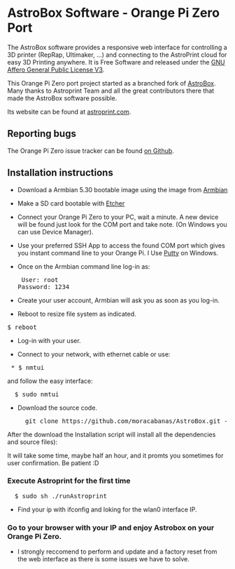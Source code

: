 AstroBox Software - Orange Pi Zero Port
=================

The AstroBox software provides a responsive web interface for controlling a 3D printer (RepRap, Ultimaker, ...) and connecting to the AstroPrint cloud for easy 3D Printing anywhere. It is Free Software and released under the [GNU Affero General Public License V3](http://www.gnu.org/licenses/agpl.html).

This Orange Pi Zero port project started as a branched fork of [AstroBox](https://github.com/AstroPrint/AstroBox). Many thanks to Astroprint Team and all the great contributors there that made the AstroBox software possible.

Its website can be found at [astroprint.com](https://www.astroprint.com).

Reporting bugs
--------------

The Orange Pi Zero issue tracker can be found [on Github](https://github.com/moracabanas/AstroBox/issues).


Installation instructions
-------



* Download a Armbian 5.30 bootable image using the image from [Armbian](https://dl.armbian.com/orangepizero/Ubuntu_xenial_default.7z)

* Make a SD card bootable with [Etcher](https://etcher.io/)

* Connect your Orange Pi Zero to your PC, wait a minute. A new device will be found just look for the COM port and take note. (On Windows you can use Device Manager).

* Use your preferred SSH App to access the found COM port which gives you instant command line to your Orange Pi. I Use [Putty](https://www.chiark.greenend.org.uk/~sgtatham/putty/latest.html) on Windows.

* Once on the Armbian command line log-in as: <pre> 
    User:     root 
    Password: 1234
    </pre>

* Create your user account, Armbian will ask you as soon as you log-in.

* Reboot to resize file system as indicated.

<pre>
$ reboot
</pre>

* Log-in with your user.

* Connect to your network, with ethernet cable or use:
<pre> * $ nmtui </pre> and follow the easy interface:

<pre>
  $ sudo nmtui
</pre>

* Download the source code.

  <pre>
    git clone https://github.com/moracabanas/AstroBox.git -b orange-pi-zero-port && cd AstroBox/source && sudo make
  </pre>

After the download the Installation script will install all the dependencies and source files):

It will take some time, maybe half an hour, and it promts you sometimes for user confirmation. Be patient :D

### Execute Astroprint for the first time

<pre>
  $ sudo sh ./runAstroprint
</pre>

* Find your ip with ifconfig and loking for the wlan0 interface IP.

### Go to your browser with your IP and enjoy Astrobox on your Orange Pi Zero.

* I strongly reccomend to perform and update and a factory reset from the web interface as there is some issues we have to solve.
